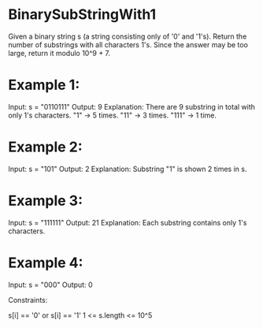 # BinarySubStringWith1
Given a binary string s (a string consisting only of '0' and '1's).  Return the number of substrings with all characters 1's.  Since the answer may be too large, 
return it modulo 10^9 + 7.

# Example 1:

Input: s = "0110111"
Output: 9
Explanation: There are 9 substring in total with only 1's characters.
"1" -> 5 times.
"11" -> 3 times.
"111" -> 1 time.

# Example 2:

Input: s = "101"
Output: 2
Explanation: Substring "1" is shown 2 times in s.

# Example 3:

Input: s = "111111"
Output: 21
Explanation: Each substring contains only 1's characters.

# Example 4:

Input: s = "000"
Output: 0
 

Constraints:

s[i] == '0' or s[i] == '1'
1 <= s.length <= 10^5
